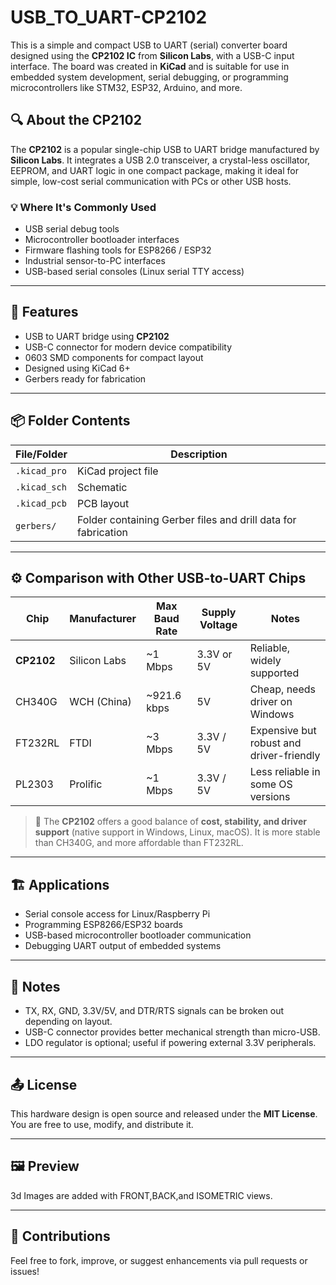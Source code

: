 # USB_TO_UART-CP2102

This is a simple and compact USB to UART (serial) converter board designed using the **CP2102 IC** from **Silicon Labs**, with a USB-C input interface. The board was created in **KiCad** and is suitable for use in embedded system development, serial debugging, or programming microcontrollers like STM32, ESP32, Arduino, and more.

## 🔍 About the CP2102

The **CP2102** is a popular single-chip USB to UART bridge manufactured by **Silicon Labs**. It integrates a USB 2.0 transceiver, a crystal-less oscillator, EEPROM, and UART logic in one compact package, making it ideal for simple, low-cost serial communication with PCs or other USB hosts.

### 💡 Where It's Commonly Used

- USB serial debug tools
- Microcontroller bootloader interfaces
- Firmware flashing tools for ESP8266 / ESP32
- Industrial sensor-to-PC interfaces
- USB-based serial consoles (Linux serial TTY access)

---

## 🔗 Features

- USB to UART bridge using **CP2102**
- USB-C connector for modern device compatibility
- 0603 SMD components for compact layout
- Designed using KiCad 6+
- Gerbers ready for fabrication

---

## 📦 Folder Contents

|  File/Folder |     Description    |     
|--------------|--------------------|
| `.kicad_pro` | KiCad project file |
| `.kicad_sch` | Schematic          |
| `.kicad_pcb` | PCB layout         |
| `gerbers/`   | Folder containing Gerber files and drill data for fabrication |

---

## ⚙️ Comparison with Other USB-to-UART Chips

| Chip        | Manufacturer   | Max Baud Rate | Supply Voltage | Notes |
|-------------|----------------|---------------|----------------|-------|
| **CP2102**  | Silicon Labs   | ~1 Mbps       | 3.3V or 5V     | Reliable, widely supported               |
| CH340G      | WCH (China)    | ~921.6 kbps   | 5V             | Cheap, needs driver on Windows           |
| FT232RL     | FTDI           | ~3 Mbps       | 3.3V / 5V      | Expensive but robust and driver-friendly |
| PL2303      | Prolific       | ~1 Mbps       | 3.3V / 5V      | Less reliable in some OS versions        |

> 💬 The **CP2102** offers a good balance of **cost, stability, and driver support** (native support in Windows, Linux, macOS). It is more stable than CH340G, and more affordable than FT232RL.

---

## 🏗️ Applications

- Serial console access for Linux/Raspberry Pi
- Programming ESP8266/ESP32 boards
- USB-based microcontroller bootloader communication
- Debugging UART output of embedded systems

---

## 📌 Notes

- TX, RX, GND, 3.3V/5V, and DTR/RTS signals can be broken out depending on layout.
- USB-C connector provides better mechanical strength than micro-USB.
- LDO regulator is optional; useful if powering external 3.3V peripherals.

---

## 📤 License

This hardware design is open source and released under the **MIT License**. You are free to use, modify, and distribute it.

---

## 🖼️ Preview

3d Images are added with FRONT,BACK,and ISOMETRIC views.

---

## 🤝 Contributions

Feel free to fork, improve, or suggest enhancements via pull requests or issues!

